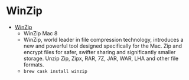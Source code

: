 # WinZip
- [WinZip](https://www.winzip.com/mac/en/winzip.html)
  -  WinZip Mac 8
  - WinZip, world leader in file compression technology, introduces a new and powerful tool designed specifically for the Mac. Zip and encrypt files for safer, swifter sharing and significantly smaller storage. Unzip Zip, Zipx, RAR, 7Z, JAR, WAR, LHA and other file formats.
  - `brew cask install winzip`
